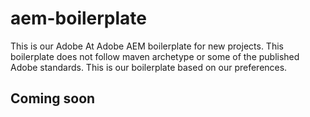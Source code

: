 # aem-boilerplate
This is our Adobe At Adobe AEM boilerplate for new projects.  This boilerplate does not follow maven archetype or some of the published Adobe standards.  This is our boilerplate based on our preferences. 

<h2>Coming soon</h2>

